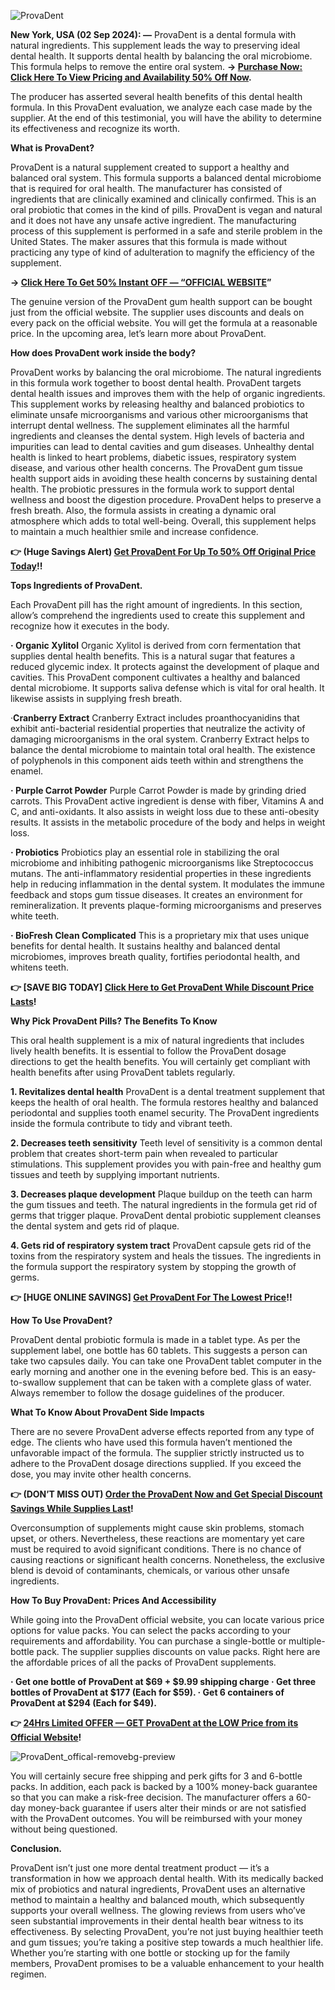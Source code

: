 
![ProvaDent](https://github.com/user-attachments/assets/226b9b72-30db-4879-ba3b-fb9fe4756d05)


**New York, USA (02 Sep 2024): —** ProvaDent is a dental formula with natural ingredients. This supplement leads the way to preserving ideal dental health. It supports dental health by balancing the oral microbiome. This formula helps to remove the entire oral system. **→ [Purchase Now: Click Here To View Pricing and Availability 50% Off Now](https://supplementcarts.com/provadent-official/).**

The producer has asserted several health benefits of this dental health formula. In this ProvaDent evaluation, we analyze each case made by the supplier. At the end of this testimonial, you will have the ability to determine its effectiveness and recognize its worth.


**What is ProvaDent?**

ProvaDent is a natural supplement created to support a healthy and balanced oral system. This formula supports a balanced dental microbiome that is required for oral health. The manufacturer has consisted of ingredients that are clinically examined and clinically confirmed. This is an oral probiotic that comes in the kind of pills.
ProvaDent is vegan and natural and it does not have any unsafe active ingredient. The manufacturing process of this supplement is performed in a safe and sterile problem in the United States. The maker assures that this formula is made without practicing any type of kind of adulteration to magnify the efficiency of the supplement.


**→ [Click Here To Get 50% Instant OFF — “OFFICIAL WEBSITE](https://supplementcarts.com/provadent-official/)”**


The genuine version of the ProvaDent gum health support can be bought just from the official website. The supplier uses discounts and deals on every pack on the official website. You will get the formula at a reasonable price. In the upcoming area, let’s learn more about ProvaDent.


**How does ProvaDent work inside the body?**

ProvaDent works by balancing the oral microbiome. The natural ingredients in this formula work together to boost dental health. ProvaDent targets dental health issues and improves them with the help of organic ingredients. This supplement works by releasing healthy and balanced probiotics to eliminate unsafe microorganisms and various other microorganisms that interrupt dental wellness.
The supplement eliminates all the harmful ingredients and cleanses the dental system. High levels of bacteria and impurities can lead to dental cavities and gum diseases. Unhealthy dental health is linked to heart problems, diabetic issues, respiratory system disease, and various other health concerns. The ProvaDent gum tissue health support aids in avoiding these health concerns by sustaining dental health.
The probiotic pressures in the formula work to support dental wellness and boost the digestion procedure. ProvaDent helps to preserve a fresh breath. Also, the formula assists in creating a dynamic oral atmosphere which adds to total well-being. Overall, this supplement helps to maintain a much healthier smile and increase confidence.


**👉 (Huge Savings Alert) [Get ProvaDent For Up To 50% Off Original Price Today](https://supplementcarts.com/provadent-official/)!!**



**Tops Ingredients of ProvaDent.**

Each ProvaDent pill has the right amount of ingredients. In this section, allow’s comprehend the ingredients used to create this supplement and recognize how it executes in the body.


**· Organic Xylitol**
Organic Xylitol is derived from corn fermentation that supplies dental health benefits. This is a natural sugar that features a reduced glycemic index. It protects against the development of plaque and cavities.
This ProvaDent component cultivates a healthy and balanced dental microbiome. It supports saliva defense which is vital for oral health. It likewise assists in supplying fresh breath.


·**Cranberry Extract**
Cranberry Extract includes proanthocyanidins that exhibit anti-bacterial residential properties that neutralize the activity of damaging microorganisms in the oral system.
Cranberry Extract helps to balance the dental microbiome to maintain total oral health. The existence of polyphenols in this component aids teeth within and strengthens the enamel.


**· Purple Carrot Powder**
Purple Carrot Powder is made by grinding dried carrots. This ProvaDent active ingredient is dense with fiber, Vitamins A and C, and anti-oxidants. It also assists in weight loss due to these anti-obesity results. It assists in the metabolic procedure of the body and helps in weight loss.


**· Probiotics**
Probiotics play an essential role in stabilizing the oral microbiome and inhibiting pathogenic microorganisms like Streptococcus mutans. The anti-inflammatory residential properties in these ingredients help in reducing inflammation in the dental system.
It modulates the immune feedback and stops gum tissue diseases. It creates an environment for remineralization. It prevents plaque-forming microorganisms and preserves white teeth.


**· BioFresh Clean Complicated**
This is a proprietary mix that uses unique benefits for dental health. It sustains healthy and balanced dental microbiomes, improves breath quality, fortifies periodontal health, and whitens teeth.


**👉 [SAVE BIG TODAY] [Click Here to Get ProvaDent While Discount Price Lasts](https://supplementcarts.com/provadent-official/)!**


**Why Pick ProvaDent Pills? The Benefits To Know**

This oral health supplement is a mix of natural ingredients that includes lively health benefits. It is essential to follow the ProvaDent dosage directions to get the health benefits. You will certainly get compliant with health benefits after using ProvaDent tablets regularly.

**1. Revitalizes dental health**
ProvaDent is a dental treatment supplement that keeps the health of oral health. The formula restores healthy and balanced periodontal and supplies tooth enamel security. The ProvaDent ingredients inside the formula contribute to tidy and vibrant teeth.

**2. Decreases teeth sensitivity**
Teeth level of sensitivity is a common dental problem that creates short-term pain when revealed to particular stimulations. This supplement provides you with pain-free and healthy gum tissues and teeth by supplying important nutrients.

**3. Decreases plaque development**
Plaque buildup on the teeth can harm the gum tissues and teeth. The natural ingredients in the formula get rid of germs that trigger plaque. ProvaDent dental probiotic supplement cleanses the dental system and gets rid of plaque.

**4. Gets rid of respiratory system tract**
ProvaDent capsule gets rid of the toxins from the respiratory system and heals the tissues. The ingredients in the formula support the respiratory system by stopping the growth of germs.


**👉 [HUGE ONLINE SAVINGS] [Get ProvaDent For The Lowest Price](https://supplementcarts.com/provadent-official/)!!**


**How To Use ProvaDent?**

ProvaDent dental probiotic formula is made in a tablet type. As per the supplement label, one bottle has 60 tablets. This suggests a person can take two capsules daily.
You can take one ProvaDent tablet computer in the early morning and another one in the evening before bed. This is an easy-to-swallow supplement that can be taken with a complete glass of water. Always remember to follow the dosage guidelines of the producer.


**What To Know About ProvaDent Side Impacts**

There are no severe ProvaDent adverse effects reported from any type of edge. The clients who have used this formula haven’t mentioned the unfavorable impact of the formula. The supplier strictly instructed us to adhere to the ProvaDent dosage directions supplied. If you exceed the dose, you may invite other health concerns.


**👉 (DON’T MISS OUT) [Order the ProvaDent Now and Get Special Discount Savings While Supplies Last](https://supplementcarts.com/provadent-official/)!**


Overconsumption of supplements might cause skin problems, stomach upset, or others. Nevertheless, these reactions are momentary yet care must be required to avoid significant conditions. There is no chance of causing reactions or significant health concerns. Nonetheless, the exclusive blend is devoid of contaminants, chemicals, or various other unsafe ingredients.


**How To Buy ProvaDent: Prices And Accessibility**

While going into the ProvaDent official website, you can locate various price options for value packs. You can select the packs according to your requirements and affordability. You can purchase a single-bottle or multiple-bottle pack. The supplier supplies discounts on value packs.
Right here are the affordable prices of all the packs of ProvaDent supplements.


**· Get one bottle of ProvaDent at $69 + $9.99 shipping charge
· Get three bottles of ProvaDent at $177 (Each for $59).
· Get 6 containers of ProvaDent at $294 (Each for $49).**



**👉 [24Hrs Limited OFFER — GET ProvaDent at the LOW Price from its Official Website](https://supplementcarts.com/provadent-official/)!**



![ProvaDent_offical-removebg-preview](https://github.com/user-attachments/assets/29c57c95-3b27-456d-b0ee-f34845f14cc2)



You will certainly secure free shipping and perk gifts for 3 and 6-bottle packs. In addition, each pack is backed by a 100% money-back guarantee so that you can make a risk-free decision.
The manufacturer offers a 60-day money-back guarantee if users alter their minds or are not satisfied with the ProvaDent outcomes. You will be reimbursed with your money without being questioned.


**Conclusion.**

ProvaDent isn’t just one more dental treatment product — it’s a transformation in how we approach dental health. With its medically backed mix of probiotics and natural ingredients, ProvaDent uses an alternative method to maintain a healthy and balanced mouth, which subsequently supports your overall wellness. The glowing reviews from users who’ve seen substantial improvements in their dental health bear witness to its effectiveness. By selecting ProvaDent, you’re not just buying healthier teeth and gum tissues; you’re taking a positive step towards a much healthier life. Whether you’re starting with one bottle or stocking up for the family members, ProvaDent promises to be a valuable enhancement to your health regimen.


